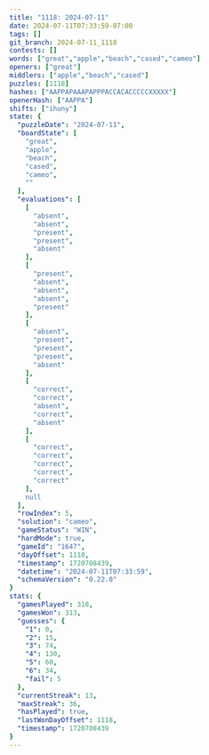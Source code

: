 ```yaml
---
title: "1118: 2024-07-11"
date: 2024-07-11T07:33:59-07:00
tags: []
git_branch: 2024-07-11_1118
contests: []
words: ["great","apple","beach","cased","cameo"]
openers: ["great"]
middlers: ["apple","beach","cased"]
puzzles: [1118]
hashes: ["AAPPAPAAAPAPPPACCACACCCCCXXXXX"]
openerHash: ["AAPPA"]
shifts: ["ihuny"]
state: {
  "puzzleDate": "2024-07-11",
  "boardState": [
    "great",
    "apple",
    "beach",
    "cased",
    "cameo",
    ""
  ],
  "evaluations": [
    [
      "absent",
      "absent",
      "present",
      "present",
      "absent"
    ],
    [
      "present",
      "absent",
      "absent",
      "absent",
      "present"
    ],
    [
      "absent",
      "present",
      "present",
      "present",
      "absent"
    ],
    [
      "correct",
      "correct",
      "absent",
      "correct",
      "absent"
    ],
    [
      "correct",
      "correct",
      "correct",
      "correct",
      "correct"
    ],
    null
  ],
  "rowIndex": 5,
  "solution": "cameo",
  "gameStatus": "WIN",
  "hardMode": true,
  "gameId": "1647",
  "dayOffset": 1118,
  "timestamp": 1720708439,
  "datetime": "2024-07-11T07:33:59",
  "schemaVersion": "0.22.0"
}
stats: {
  "gamesPlayed": 318,
  "gamesWon": 313,
  "guesses": {
    "1": 0,
    "2": 15,
    "3": 74,
    "4": 130,
    "5": 60,
    "6": 34,
    "fail": 5
  },
  "currentStreak": 13,
  "maxStreak": 36,
  "hasPlayed": true,
  "lastWonDayOffset": 1118,
  "timestamp": 1720708439
}
---
```

<!-- more -->

